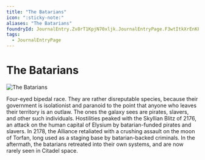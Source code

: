 ```yaml
---
title: "The Batarians"
icon: ":sticky-note:"
aliases: "The Batarians"
foundryId: JournalEntry.Zv8rT1KpjN70xljk.JournalEntryPage.F3wtItkXrEnKF8v0
tags:
  - JournalEntryPage
---
```


# The Batarians
![The Batarians](../../../src/assets/media/batarians.png)

Four-eyed bipedal race. They are rather disreputable species, because their government is isolationist and paranoid to the point that anyone who leaves their territory is an outlaw. The ones the galaxy sees are pirates, slavers, and other such individuals. Hostilities peaked with the Skyllian Blitz of 2176, an attack on the human capital of Elysium by batarian-funded pirates and slavers. In 2178, the Alliance retaliated with a crushing assault on the moon of Torfan, long used as a staging base by batarian-backed criminals. In the aftermath, the batarians retreated into their own systems, and are now rarely seen in Citadel space.
